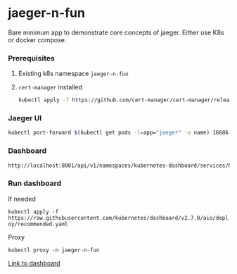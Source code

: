 # jaeger-n-fun
Bare minimum app to demonstrate core concepts of jaeger. Either use K8s or docker compose.

### Prerequisites

1. Existing k8s namespace `jaeger-n-fun`

2. `cert-manager` installed 
    ```bash
    kubectl apply -f https://github.com/cert-manager/cert-manager/releases/download/v1.11.0/cert-manager.yaml
    ```

### Jaeger UI

```bash
kubectl port-forward $(kubectl get pods -l=app="jaeger" -o name) 16686:16686
```

### Dashboard

```bash
http://localhost:8001/api/v1/namespaces/kubernetes-dashboard/services/https:kubernetes-dashboard:/proxy/#/login
```

### Run dashboard

If needed

`kubectl apply -f https://raw.githubusercontent.com/kubernetes/dashboard/v2.7.0/aio/deploy/recommended.yaml`

Proxy

`kubectl proxy -n jaeger-n-fun`

[Link to dashboard](http://localhost:8001/api/v1/namespaces/kubernetes-dashboard/services/https:kubernetes-dashboard:/proxy/#/workloads?namespace=jaeger-n-fun)